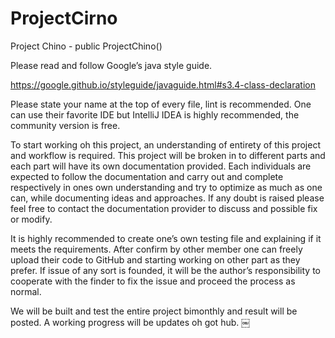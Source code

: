 # ProjectCirno

Project Chino - public ProjectChino()

Please read and follow Google’s java style guide.

https://google.github.io/styleguide/javaguide.html#s3.4-class-declaration

Please state your name at the top of every file, lint is recommended. One can use their favorite IDE but IntelliJ IDEA is highly recommended, the community version is free.

To start working oh this project, an understanding of entirety of this project and workflow is required. This project will be broken in to different parts and each part will have its own documentation provided. Each individuals are expected to follow the documentation and carry out and complete respectively in ones own understanding and try to optimize as much as one can, while documenting ideas and approaches. If any doubt is raised please feel free to contact the documentation provider to discuss and possible fix or modify.

It is highly recommended to create one’s own testing file and explaining if it meets the requirements. After confirm by other member one can freely upload their code to GitHub and starting working on other part as they prefer. If issue of any sort is founded, it will be the author’s responsibility to cooperate with the finder to fix the issue and proceed the process as normal.

We will be built and test the entire project bimonthly and result will be posted. A working progress will be updates oh got hub. 
￼

